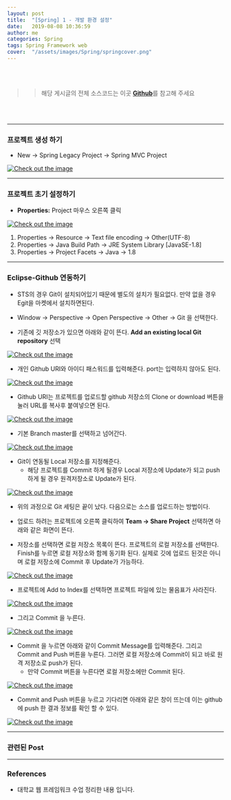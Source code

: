 ```yaml
---
layout: post
title:  "[Spring] 1 - 개발 환경 설정"
date:   2019-08-08 10:36:59
author: me
categories: Spring
tags: Spring Framework web 
cover:  "/assets/images/Spring/springcover.png"
---
```


<br />
<br />

>> 해당 게시글의 전체 소스코드는 이곳 <a href="https://github.com/doorisopen/SpringSpring/tree/d129bbf2a8d3a585fb650110f8713f4ec2a65bac"><strong>Github</strong></a>를 참고해 주세요

<br />
<br />

<hr />


### 프로젝트 생성 하기
* New -> Spring Legacy Project -> Spring MVC Project 
<a href="{{ site.spring_img }}/spring_new_project.JPG" data-lightbox="falcon9-large" data-title="Check out the image">
  <img src="{{ site.spring_img }}/spring_new_project.JPG" title="Check out the image">
</a>


<hr />


### 프로젝트 초기 설정하기

* __Properties:__ Project 마우스 오른쪽 클릭 
<a href="{{ site.spring_img }}/spring_project_setting.JPG" data-lightbox="falcon9-large" data-title="Check out the image">
  <img src="{{ site.spring_img }}/spring_project_setting.JPG" title="Check out the image">
</a>

1. Properties -> Resource -> Text file encoding -> Other(UTF-8)
2. Properties -> Java Build Path -> JRE System Library [JavaSE-1.8]
3. Properties -> Project Facets -> Java -> 1.8

<hr />


### Eclipse-Github 연동하기

* STS의 경우 Git이 설치되어있기 때문에 별도의 설치가 필요없다. 만약 없을 경우 Egit을 마켓에서 설치하면된다.

* Window -> Perspective -> Open Perspective -> Other -> Git 을 선택한다.
* 기존에 깃 저장소가 있으면 아래와 같이 뜬다. __Add an existing local Git repository__ 선택
<a href="{{ site.spring_img }}/github_setting_0.JPG" data-lightbox="falcon9-large" data-title="Check out the image">
  <img src="{{ site.spring_img }}/github_setting_0.JPG" title="Check out the image">
</a>

* 개인 Github URI와 아이디 패스워드를 입력해준다. port는 입력하지 않아도 된다.
<a href="{{ site.spring_img }}/github_setting_1.JPG" data-lightbox="falcon9-large" data-title="Check out the image">
  <img src="{{ site.spring_img }}/github_setting_1.JPG" title="Check out the image">
</a>

* Github URI는 프로젝트를 업로드할 github 저장소의 Clone or download 버튼을 눌러 URL를 복사후 붙여넣으면 된다.
<a href="{{ site.spring_img }}/github_setting_1_2.JPG" data-lightbox="falcon9-large" data-title="Check out the image">
  <img src="{{ site.spring_img }}/github_setting_1_2.JPG" title="Check out the image">
</a>

* 기본 Branch master를 선택하고 넘어간다.
<a href="{{ site.spring_img }}/github_setting_2.JPG" data-lightbox="falcon9-large" data-title="Check out the image">
  <img src="{{ site.spring_img }}/github_setting_2.JPG" title="Check out the image">
</a>

* Git이 연동될 Local 저장소를 지정해준다.
  + 해당 프로젝트를 Commit 하게 될경우 Local 저장소에 Update가 되고 push 하게 될 경우 원격저장소로 Update가 된다.
<a href="{{ site.spring_img }}/github_setting_3.JPG" data-lightbox="falcon9-large" data-title="Check out the image">
  <img src="{{ site.spring_img }}/github_setting_3.JPG" title="Check out the image">
</a>

* 위의 과정으로 Git 세팅은 끝이 났다. 다음으로는 소스를 업로드하는 방법이다.

* 업로드 하려는 프로젝트에 오른쪽 클릭하여 __Team -> Share Project__ 선택하면 아래와 같은 화면이 뜬다.
* 저장소를 선택하면 로컬 저장소 목록이 뜬다. 프로젝트의 로컬 저장소를 선택한다. Finish를 누르면 로컬 저장소와 함께 동기화 된다. 실제로 깃에 업로드 된것은 아니며 로컬 저장소에 Commit 후 Update가 가능하다.
<a href="{{ site.spring_img }}/github_setting_4.JPG" data-lightbox="falcon9-large" data-title="Check out the image">
  <img src="{{ site.spring_img }}/github_setting_4.JPG" title="Check out the image">
</a>

* 프로젝트에 Add to Index를 선택하면 프로젝트 파일에 있는 물음표가 사라진다.
<a href="{{ site.spring_img }}/github_setting_5.JPG" data-lightbox="falcon9-large" data-title="Check out the image">
  <img src="{{ site.spring_img }}/github_setting_5.JPG" title="Check out the image">
</a>

* 그리고 Commit 을 누른다.
<a href="{{ site.spring_img }}/github_setting_6.JPG" data-lightbox="falcon9-large" data-title="Check out the image">
  <img src="{{ site.spring_img }}/github_setting_6.JPG" title="Check out the image">
</a>

* Commit 을 누르면 아래와 같이 Commit Message를 입력해준다. 그리고 Commit and Push 버튼을 누른다. 그러면 로컬 저장소에 Commit이 되고 바로 원격 저장소로 push가 된다.
  + 만약 Commit 버튼을 누른다면 로컬 저장소에만 Commit 된다. 
<a href="{{ site.spring_img }}/github_setting_7.JPG" data-lightbox="falcon9-large" data-title="Check out the image">
  <img src="{{ site.spring_img }}/github_setting_7.JPG" title="Check out the image">
</a>

* Commit and Push 버튼을 누르고 기다리면 아래와 같은 창이 뜨는데 이는 github에 push 한 결과 정보를 확인 할 수 있다.
<a href="{{ site.spring_img }}/github_setting_8.JPG" data-lightbox="falcon9-large" data-title="Check out the image">
  <img src="{{ site.spring_img }}/github_setting_8.JPG" title="Check out the image">
</a>


<hr />


### 관련된 Post


<hr />


### References
* 대학교 웹 프레임워크 수업 정리한 내용 입니다.

